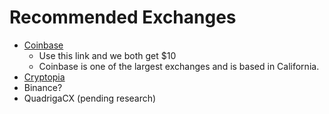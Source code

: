 # Recommended Exchanges

 - [Coinbase](http://coinbase.com/join/59ebf3c17be14a00f92091b8)
   - Use this link and we both get $10
   - Coinbase is one of the largest exchanges and is based in California. 
 - [Cryptopia](https://www.cryptopia.co.nz/Register?referrer=HardlyDifficult)
 - Binance?
 - QuadrigaCX (pending research)